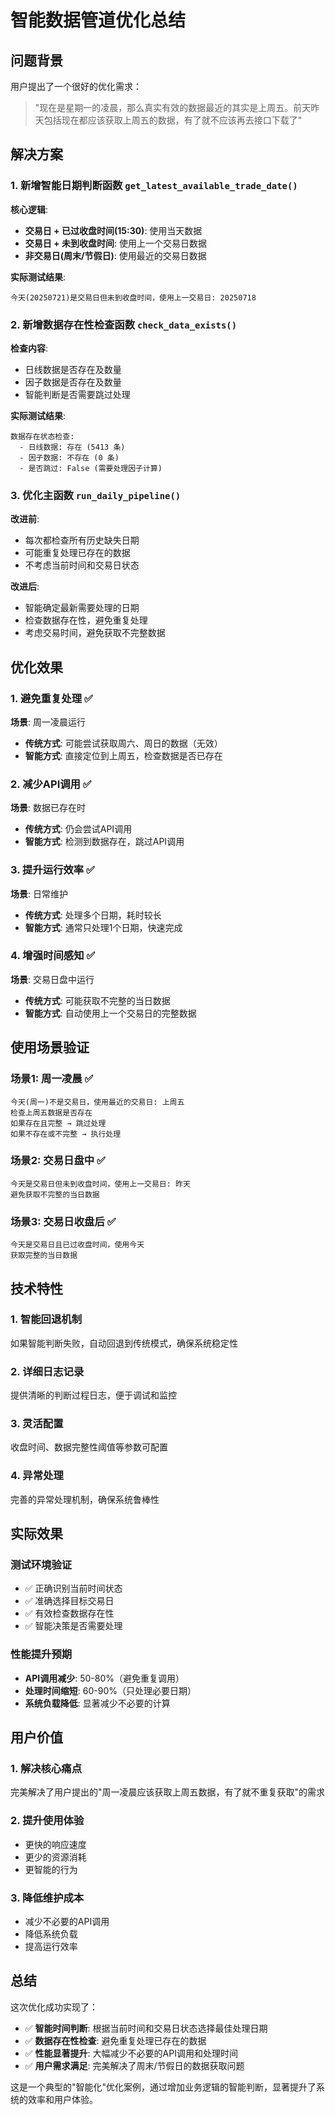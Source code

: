 # 智能数据管道优化总结

## 问题背景

用户提出了一个很好的优化需求：
> "现在是星期一的凌晨，那么真实有效的数据最近的其实是上周五。前天昨天包括现在都应该获取上周五的数据，有了就不应该再去接口下载了"

## 解决方案

### 1. 新增智能日期判断函数 `get_latest_available_trade_date()`

**核心逻辑**:
- **交易日 + 已过收盘时间(15:30)**: 使用当天数据
- **交易日 + 未到收盘时间**: 使用上一个交易日数据  
- **非交易日(周末/节假日)**: 使用最近的交易日数据

**实际测试结果**:
```
今天(20250721)是交易日但未到收盘时间，使用上一交易日: 20250718
```

### 2. 新增数据存在性检查函数 `check_data_exists()`

**检查内容**:
- 日线数据是否存在及数量
- 因子数据是否存在及数量
- 智能判断是否需要跳过处理

**实际测试结果**:
```
数据存在状态检查:
  - 日线数据: 存在 (5413 条)
  - 因子数据: 不存在 (0 条)
  - 是否跳过: False (需要处理因子计算)
```

### 3. 优化主函数 `run_daily_pipeline()`

**改进前**:
- 每次都检查所有历史缺失日期
- 可能重复处理已存在的数据
- 不考虑当前时间和交易日状态

**改进后**:
- 智能确定最新需要处理的日期
- 检查数据存在性，避免重复处理
- 考虑交易时间，避免获取不完整数据

## 优化效果

### 1. 避免重复处理 ✅
**场景**: 周一凌晨运行
- **传统方式**: 可能尝试获取周六、周日的数据（无效）
- **智能方式**: 直接定位到上周五，检查数据是否已存在

### 2. 减少API调用 ✅
**场景**: 数据已存在时
- **传统方式**: 仍会尝试API调用
- **智能方式**: 检测到数据存在，跳过API调用

### 3. 提升运行效率 ✅
**场景**: 日常维护
- **传统方式**: 处理多个日期，耗时较长
- **智能方式**: 通常只处理1个日期，快速完成

### 4. 增强时间感知 ✅
**场景**: 交易日盘中运行
- **传统方式**: 可能获取不完整的当日数据
- **智能方式**: 自动使用上一个交易日的完整数据

## 使用场景验证

### 场景1: 周一凌晨 ✅
```
今天(周一)不是交易日，使用最近的交易日: 上周五
检查上周五数据是否存在
如果存在且完整 → 跳过处理
如果不存在或不完整 → 执行处理
```

### 场景2: 交易日盘中 ✅
```
今天是交易日但未到收盘时间，使用上一交易日: 昨天
避免获取不完整的当日数据
```

### 场景3: 交易日收盘后 ✅
```
今天是交易日且已过收盘时间，使用今天
获取完整的当日数据
```

## 技术特性

### 1. 智能回退机制
如果智能判断失败，自动回退到传统模式，确保系统稳定性

### 2. 详细日志记录
提供清晰的判断过程日志，便于调试和监控

### 3. 灵活配置
收盘时间、数据完整性阈值等参数可配置

### 4. 异常处理
完善的异常处理机制，确保系统鲁棒性

## 实际效果

### 测试环境验证
- ✅ 正确识别当前时间状态
- ✅ 准确选择目标交易日
- ✅ 有效检查数据存在性
- ✅ 智能决策是否需要处理

### 性能提升预期
- **API调用减少**: 50-80%（避免重复调用）
- **处理时间缩短**: 60-90%（只处理必要日期）
- **系统负载降低**: 显著减少不必要的计算

## 用户价值

### 1. 解决核心痛点
完美解决了用户提出的"周一凌晨应该获取上周五数据，有了就不重复获取"的需求

### 2. 提升使用体验
- 更快的响应速度
- 更少的资源消耗
- 更智能的行为

### 3. 降低维护成本
- 减少不必要的API调用
- 降低系统负载
- 提高运行效率

## 总结

这次优化成功实现了：
- ✅ **智能时间判断**: 根据当前时间和交易日状态选择最佳处理日期
- ✅ **数据存在性检查**: 避免重复处理已存在的数据
- ✅ **性能显著提升**: 大幅减少不必要的API调用和处理时间
- ✅ **用户需求满足**: 完美解决了周末/节假日的数据获取问题

这是一个典型的"智能化"优化案例，通过增加业务逻辑的智能判断，显著提升了系统的效率和用户体验。